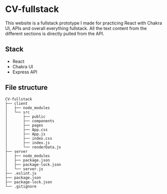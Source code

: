# CV-fullstack

This website is a fullstack prototype I made for practicing React with Chakra UI, APIs and overall everything fullstack.
All the text content from the different sections is directly pulled from the API.

## Stack

-   React
-   Chakra UI
-   Express API

## File structure

```
CV-fullstack
├── client
│   ├── node_modules
│   └── src
│       ├── public
│       ├── components
│       ├── pages
│       ├── App.css
│       ├── App.js
│       ├── index.css
│       ├── index.js
│       └── renderData.js
├── server
│   ├── node_modules
│   ├── package.json
│   ├── package-lock.json
│   └── server.js
├── .eslint.js
├── package.json
├── package-lock.json
└── .gitignore
```
